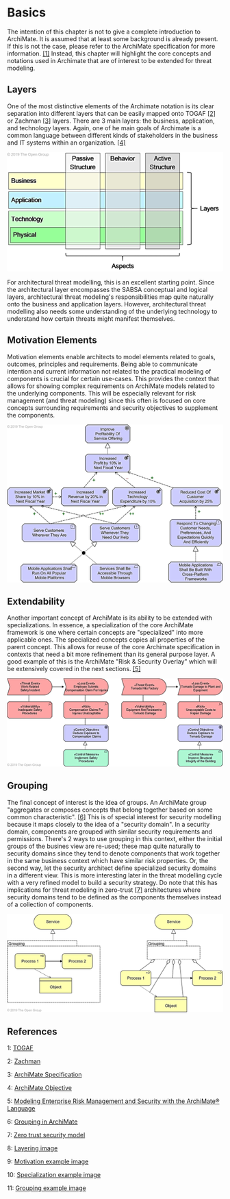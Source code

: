 # Basics

The intention of this chapter is not to give a complete introduction to ArchiMate. It is assumed that at least some background is already present. If this is not the case, please refer to the ArchiMate specification for more information. [\[1\]](basics.md#references) Instead, this chapter will highlight the core concepts and notations used in Archimate that are of interest to be extended for threat modeling.

## Layers

One of the most distinctive elements of the Archimate notation is its clear separation into different layers that can be easily mapped onto TOGAF [[2]](#references) or Zachman [[3]](#references) layers. There are 3 main layers: the business, application, and technology layers. Again, one of he main goals of Archimate is a common language between different kinds of stakeholders in the business and IT systems within an organization. [\[4\]](basics.md#references)

![Archimate Core Framework, showing the importance of layering in ArchiMate](images/layering.jpg)

For architectural threat modelling, this is an excellent starting point. Since the architectural layer encompasses the SABSA conceptual and logical layers, architectural threat modeling's responsibilities map quite naturally onto the business and application layers. However, architectural threat modelling also needs some understanding of the underlying technology to understand how certain threats might manifest themselves.

## Motivation Elements

Motivation elements enable architects to model elements related to goals, outcomes, principles and requirements. Being able to communicate intention and current information not related to the practical modeling of components is crucial for certain use-cases. This provides the context that allows for showing complex requirements on ArchiMate models related to the underlying components. This will be especially relevant for risk management (and threat modeling) since this often is focused on core concepts surrounding requirements and security objectives to supplement the components.

![Different Motivation elements](images/motivation-example.jpg)

## Extendability

Another important concept of ArchiMate is its ability to be extended with specializations. In essence, a specialization of the core ArchiMate framework is one where certain concepts are "specialized" into more applicable ones. The specialized concepts copies all properties of the parent concept. This allows for reuse of the core Archimate specification in contexts that need a bit more refinement than its general purpose layer. A good example of this is the ArchiMate "Risk & Security Overlay" which will be extensively covered in the next sections. [\[5\]](basics.md#references)

![Example of specialization using the Risk & Security Overlay](images/specialization-example.jpg)

## Grouping

The final concept of interest is the idea of groups. An ArchiMate group "aggregates or composes concepts that belong together based on some common characteristic". [\[6\]](basics.md#references) This is of special interest for security modelling because it maps closely to the idea of a "security domain". In a security domain, components are grouped with similar security requirements and permissions. There's 2 ways to use grouping in this context, either the initial groups of the busines view are re-used; these map quite naturally to security domains since they tend to denote components that work together in the same business context which have similar risk properties. Or, the second way, let the security architect define specialized security domains in a different view. This is more interesting later in the threat modelling cycle with a very refined model to build a security strategy. Do note that this has implications for threat modeling in zero-trust [\[7\]](basics.md#references) architectures where security domains tend to be defined as the components themselves instead of a collection of components.

![Example of grouping in ArchiMate](images/grouping-example.jpg)

## References

1: [TOGAF](https://www.opengroup.org/togaf)

2: [Zachman](https://www.zachman.com/images/ZI_PIcs/ZF3.0.jpg)

3: [ArchiMate Specification](https://pubs.opengroup.org/architecture/archimate3-doc/toc.html)

4: [ArchiMate Objective](https://pubs.opengroup.org/architecture/archimate3-doc/chap01.html#\_Toc10045267)

5: [Modeling Enterprise Risk Management and Security with the ArchiMate® Language](https://researchportal.unamur.be/en/publications/modeling-enterprise-risk-management-and-security-with-the-archima)

6: [Grouping in ArchiMate](https://pubs.opengroup.org/architecture/archimate3-doc/chap04.html#\_Toc10045308)

7: [Zero trust security model](https://en.wikipedia.org/wiki/Zero\_trust\_security\_model)

8: [Layering image](https://pubs.opengroup.org/architecture/archimate3-doc/chap03.html)

9: [Motivation example image](https://pubs.opengroup.org/architecture/archimate3-doc/chap06.html)

10: [Specialization example image](https://pubs.opengroup.org/architecture/archimate3-doc/chap15.html)

11: [Grouping example image](https://pubs.opengroup.org/architecture/archimate3-doc/chap04.html)

